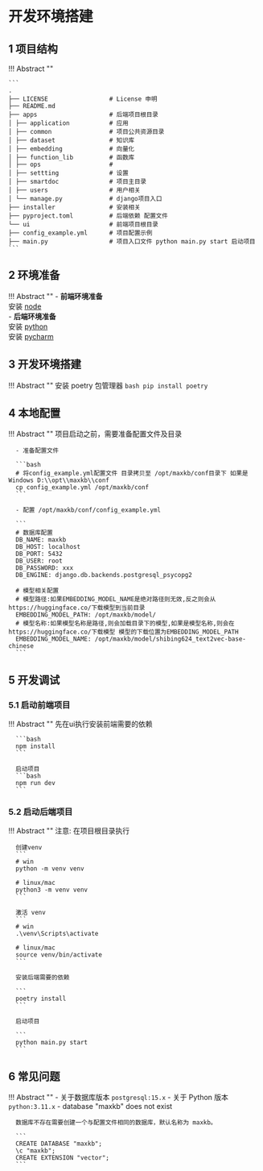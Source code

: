 # 开发环境搭建

## 1 项目结构

!!! Abstract "" 

    ```
    .          
    ├── LICENSE                 # License 申明        
    ├── README.md           
    ├── apps                    # 后端项目根目录        
    │ ├── application           # 应用
    │ ├── common                # 项目公共资源目录
    │ ├── dataset               # 知识库
    │ ├── embedding             # 向量化
    │ ├── function_lib          # 函数库
    │ ├── ops                   # 
    │ ├── settting              # 设置
    │ ├── smartdoc              # 项目主目录          
    │ ├── users                 # 用户相关          
    │ └── manage.py             # django项目入口         
    ├── installer               # 安装相关  
    ├── pyproject.toml          # 后端依赖 配置文件         
    └── ui                      # 前端项目根目录          
    ├── config_example.yml      # 项目配置示例             
    ├── main.py                 # 项目入口文件 python main.py start 启动项目             
    ```     

## 2 环境准备          

!!! Abstract "" 
    - **前端环境准备**       
      安装 [node](https://nodejs.org/)      
    - **后端环境准备**        
      安装 [python](https://www.python.org/downloads/release/python-3115/)        
      安装 [pycharm](https://www.jetbrains.com/pycharm/download/)

## 3 开发环境搭建

!!! Abstract "" 
    安装 poetry 包管理器
    ``` bash
    pip install poetry
    ```

## 4 本地配置

!!! Abstract "" 
      项目启动之前，需要准备配置文件及目录

      - 准备配置文件

      ```bash
      # 将config_example.yml配置文件 目录拷贝至 /opt/maxkb/conf目录下 如果是Windows D:\\opt\\maxkb\\conf
      cp config_example.yml /opt/maxkb/conf
      ```

      - 配置 /opt/maxkb/conf/config_example.yml 

      ```
      # 数据库配置 
      DB_NAME: maxkb
      DB_HOST: localhost
      DB_PORT: 5432
      DB_USER: root
      DB_PASSWORD: xxx
      DB_ENGINE: django.db.backends.postgresql_psycopg2
      
      # 模型相关配置
      # 模型路径:如果EMBEDDING_MODEL_NAME是绝对路径则无效,反之则会从https://huggingface.co/下载模型到当前目录
      EMBEDDING_MODEL_PATH: /opt/maxkb/model/
      # 模型名称:如果模型名称是路径,则会加载目录下的模型,如果是模型名称,则会在https://huggingface.co/下载模型 模型的下载位置为EMBEDDING_MODEL_PATH
      EMBEDDING_MODEL_NAME: /opt/maxkb/model/shibing624_text2vec-base-chinese
      ```

## 5 开发调试

### 5.1 启动前端项目

!!! Abstract "" 
      先在ui执行安装前端需要的依赖

      ```bash
      npm install
      ```

      启动项目
      ```bash
      npm run dev
      ```

### 5.2 启动后端项目

!!! Abstract "" 
      注意: 在项目根目录执行

      创建venv
      ```
      # win
      python -m venv venv

      # linux/mac
      python3 -m venv venv
      ```

      激活 venv
      ```
      # win  
      .\venv\Scripts\activate

      # linux/mac
      source venv/bin/activate
      ```

      安装后端需要的依赖

      ```
      poetry install
      ```

      启动项目

      ```
      python main.py start
      ```

## 6 常见问题

!!! Abstract "" 
      - 关于数据库版本
      ```
      postgresql:15.x
      ```
      - 关于 Python 版本
      ```
      python:3.11.x
      ```
      - database "maxkb" does not exist 

      数据库不存在需要创建一个与配置文件相同的数据库，默认名称为 maxkb。

      ```
      CREATE DATABASE "maxkb";
      \c "maxkb";
      CREATE EXTENSION "vector";
      ```